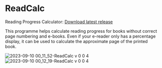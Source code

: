 # ReadCalc
Reading Progress Calculator: [Download latest release](https://github.com/Alsweider/ReadCalc/releases/latest)

This programme helps calculate reading progress for books without correct page numbering and e-books.
Even if your e-reader only has a percentage display, it can be used to calculate the approximate 
page of the printed book.

![2023-09-10 00_11_52-ReadCalc v 0 0 4](https://github.com/Alsweider/ReadCalc/assets/30653982/8000f357-c8d0-457a-b0ad-ef094d3f7dbe)
![2023-09-10 00_12_19-ReadCalc v 0 0 4](https://github.com/Alsweider/ReadCalc/assets/30653982/b34bdac5-b62a-450a-9869-9404ed45dbc1)
